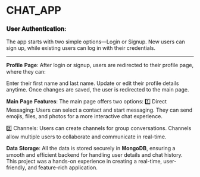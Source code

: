 # CHAT_APP



 ### 𝐔𝐬𝐞𝐫 𝐀𝐮𝐭𝐡𝐞𝐧𝐭𝐢𝐜𝐚𝐭𝐢𝐨𝐧:
 
The app starts with two simple options—Login or Signup. New users can sign up, while existing users can log in with their credentials.

-------

𝐏𝐫𝐨𝐟𝐢𝐥𝐞 𝐏𝐚𝐠𝐞:
After login or signup, users are redirected to their profile page, where they can:

Enter their first name and last name.
Update or edit their profile details anytime.
Once changes are saved, the user is redirected to the main page.

𝐌𝐚𝐢𝐧 𝐏𝐚𝐠𝐞 𝐅𝐞𝐚𝐭𝐮𝐫𝐞𝐬:
The main page offers two options:
1️⃣ Direct Messaging:
Users can select a contact and start messaging.
They can send emojis, files, and photos for a more interactive chat experience.

2️⃣ Channels:
Users can create channels for group conversations.
Channels allow multiple users to collaborate and communicate in real-time.

𝐃𝐚𝐭𝐚 𝐒𝐭𝐨𝐫𝐚𝐠𝐞:
All the data is stored securely in 𝐌𝐨𝐧𝐠𝐨𝐃𝐁, ensuring a smooth and efficient backend for handling user details and chat history.
This project was a hands-on experience in creating a real-time, user-friendly, and feature-rich application. 


